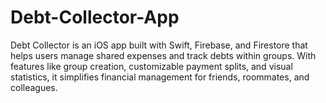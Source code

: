 # Debt-Collector-App
Debt Collector is an iOS app built with Swift, Firebase, and Firestore that helps users manage shared expenses and track debts within groups. With features like group creation, customizable payment splits, and visual statistics, it simplifies financial management for friends, roommates, and colleagues.
